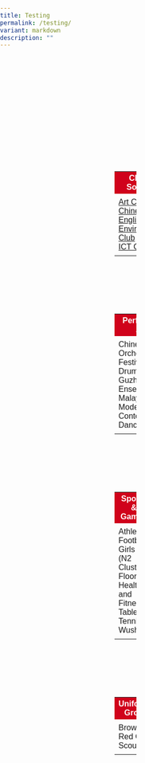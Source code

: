 ```yaml
---
title: Testing
permalink: /testing/
variant: markdown
description: ""
---
```

<style type="text/css">
body { 
font-family: Arial, sans-serif;
margin: 0; 
padding: 0; 
} 

.table-container { 
display: flex; 
flex-wrap: wrap; 
justify-content: space-between; 
margin: 230px; 
} 

.table { 
border-collapse: collapse; 
margin-bottom: 100px;
} 
 
td { 
padding: 8px; 
text-align: left; 
} 

th { 
background-color: #d0021b;
} 
} 
</style> 

<div class="table-container"> 
<table class="table"> 
<tbody>
<tr><th><span style="color:#FFFFFF;background-color:#d0021b">Clubs &amp; Societies</span></th> 
</tr><tr> 
	<td><a href="/cca-arts-club/">Art Club</a><br><a href="/cca-chinese-club/">Chinese Club</a><br><a href="/cca-english-club/">English Club</a><br><a href="/cca-environmental-club/">Environmental Club</a><br><a href="/cca-ict-club/">ICT Club</a></td>
</tr> 
</tbody>
</table>

<table class="table"> 
<tbody>
<tr><th><span style="color:#FFFFFF;background-color:#d0021b">Performing Arts</span></th> 
</tr><tr> 
<td>Chinese Orchestra<br>Festive Drums<br>Guzheng Ensemble<br>Malay Dance<br>Modern Contemporary Dance</td>
</tr>  
</tbody>
</table>

<table class="table"> 
<tbody>
<tr><th><span style="color:#FFFFFF;background-color:#d0021b">Sports &amp; Games</span></th> 
</tr><tr> 
<td>Athletics<br>Football Girls (N2 Cluster)<br>Floorball<br>Health and Fitness<br>Table Tennis<br>Wushu</td>
</tr>  
</tbody>
</table>

<table class="table"> 
<tbody>
<tr><th><span style="color:#FFFFFF;background-color:#d0021b">Uniformed Groups</span></th> 
</tr><tr> 
<td>Brownies<br>Red Cross<br>Scouts</td>
</tr>  
</tbody>
</table> 
</div>